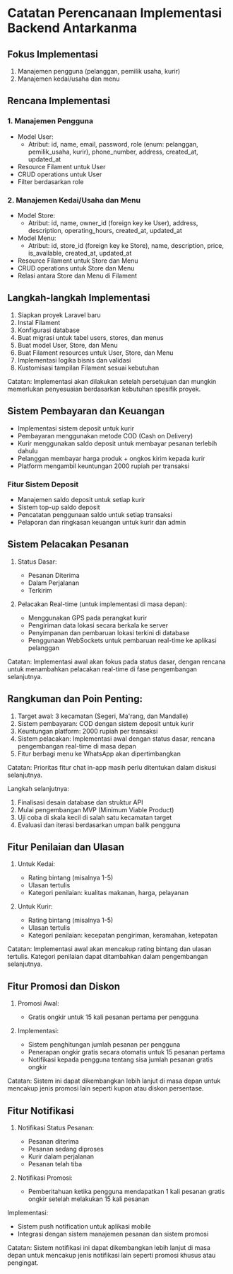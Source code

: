 # Catatan Perencanaan Implementasi Backend Antarkanma

## Fokus Implementasi
1. Manajemen pengguna (pelanggan, pemilik usaha, kurir)
2. Manajemen kedai/usaha dan menu

## Rencana Implementasi

### 1. Manajemen Pengguna
- Model User:
  - Atribut: id, name, email, password, role (enum: pelanggan, pemilik_usaha, kurir), phone_number, address, created_at, updated_at
- Resource Filament untuk User
- CRUD operations untuk User
- Filter berdasarkan role

### 2. Manajemen Kedai/Usaha dan Menu
- Model Store:
  - Atribut: id, name, owner_id (foreign key ke User), address, description, operating_hours, created_at, updated_at
- Model Menu:
  - Atribut: id, store_id (foreign key ke Store), name, description, price, is_available, created_at, updated_at
- Resource Filament untuk Store dan Menu
- CRUD operations untuk Store dan Menu
- Relasi antara Store dan Menu di Filament

## Langkah-langkah Implementasi
1. Siapkan proyek Laravel baru
2. Instal Filament
3. Konfigurasi database
4. Buat migrasi untuk tabel users, stores, dan menus
5. Buat model User, Store, dan Menu
6. Buat Filament resources untuk User, Store, dan Menu
7. Implementasi logika bisnis dan validasi
8. Kustomisasi tampilan Filament sesuai kebutuhan

Catatan: Implementasi akan dilakukan setelah persetujuan dan mungkin memerlukan penyesuaian berdasarkan kebutuhan spesifik proyek.

## Sistem Pembayaran dan Keuangan
- Implementasi sistem deposit untuk kurir
- Pembayaran menggunakan metode COD (Cash on Delivery)
- Kurir menggunakan saldo deposit untuk membayar pesanan terlebih dahulu
- Pelanggan membayar harga produk + ongkos kirim kepada kurir
- Platform mengambil keuntungan 2000 rupiah per transaksi

### Fitur Sistem Deposit
- Manajemen saldo deposit untuk setiap kurir
- Sistem top-up saldo deposit
- Pencatatan penggunaan saldo untuk setiap transaksi
- Pelaporan dan ringkasan keuangan untuk kurir dan admin

## Sistem Pelacakan Pesanan
1. Status Dasar:
   - Pesanan Diterima
   - Dalam Perjalanan
   - Terkirim

2. Pelacakan Real-time (untuk implementasi di masa depan):
   - Menggunakan GPS pada perangkat kurir
   - Pengiriman data lokasi secara berkala ke server
   - Penyimpanan dan pembaruan lokasi terkini di database
   - Penggunaan WebSockets untuk pembaruan real-time ke aplikasi pelanggan

Catatan: Implementasi awal akan fokus pada status dasar, dengan rencana untuk menambahkan pelacakan real-time di fase pengembangan selanjutnya.

## Rangkuman dan Poin Penting:
1. Target awal: 3 kecamatan (Segeri, Ma'rang, dan Mandalle)
2. Sistem pembayaran: COD dengan sistem deposit untuk kurir
3. Keuntungan platform: 2000 rupiah per transaksi
4. Sistem pelacakan: Implementasi awal dengan status dasar, rencana pengembangan real-time di masa depan
5. Fitur berbagi menu ke WhatsApp akan dipertimbangkan

Catatan: Prioritas fitur chat in-app masih perlu ditentukan dalam diskusi selanjutnya.

Langkah selanjutnya:
1. Finalisasi desain database dan struktur API
2. Mulai pengembangan MVP (Minimum Viable Product)
3. Uji coba di skala kecil di salah satu kecamatan target
4. Evaluasi dan iterasi berdasarkan umpan balik pengguna

## Fitur Penilaian dan Ulasan
1. Untuk Kedai:
   - Rating bintang (misalnya 1-5)
   - Ulasan tertulis
   - Kategori penilaian: kualitas makanan, harga, pelayanan

2. Untuk Kurir:
   - Rating bintang (misalnya 1-5)
   - Ulasan tertulis
   - Kategori penilaian: kecepatan pengiriman, keramahan, ketepatan

Catatan: Implementasi awal akan mencakup rating bintang dan ulasan tertulis. Kategori penilaian dapat ditambahkan dalam pengembangan selanjutnya.

## Fitur Promosi dan Diskon
1. Promosi Awal:
   - Gratis ongkir untuk 15 kali pesanan pertama per pengguna
   
2. Implementasi:
   - Sistem penghitungan jumlah pesanan per pengguna
   - Penerapan ongkir gratis secara otomatis untuk 15 pesanan pertama
   - Notifikasi kepada pengguna tentang sisa jumlah pesanan gratis ongkir

Catatan: Sistem ini dapat dikembangkan lebih lanjut di masa depan untuk mencakup jenis promosi lain seperti kupon atau diskon persentase.

## Fitur Notifikasi
1. Notifikasi Status Pesanan:
   - Pesanan diterima
   - Pesanan sedang diproses
   - Kurir dalam perjalanan
   - Pesanan telah tiba
   
2. Notifikasi Promosi:
   - Pemberitahuan ketika pengguna mendapatkan 1 kali pesanan gratis ongkir setelah melakukan 15 kali pesanan

Implementasi:
- Sistem push notification untuk aplikasi mobile
- Integrasi dengan sistem manajemen pesanan dan sistem promosi

Catatan: Sistem notifikasi ini dapat dikembangkan lebih lanjut di masa depan untuk mencakup jenis notifikasi lain seperti promosi khusus atau pengingat.
